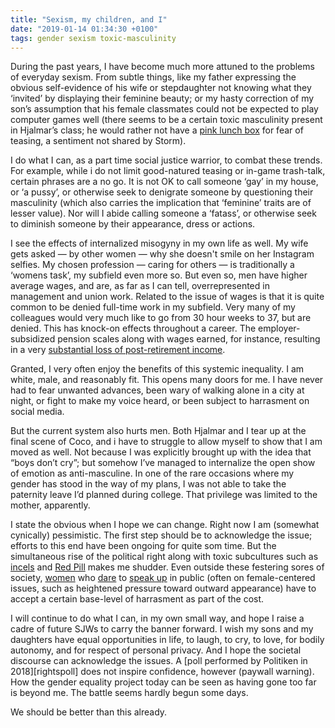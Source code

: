 ```yaml
---
title: "Sexism, my children, and I"
date: "2019-01-14 01:34:30 +0100" 
tags: gender sexism toxic-masculinity
---
```


During the past years, I have become much more attuned to the problems of
everyday sexism. From subtle things, like my father expressing the obvious
self-evidence of his wife or stepdaughter not knowing what they ‘invited’
by displaying their feminine beauty; or my hasty correction of my son’s
assumption that his female classmates could not be expected to play computer
games well (there seems to be a certain toxic masculinity present in Hjalmar’s
class; he would rather not have a [pink lunch box][sistema-pink] for fear of
teasing, a sentiment not shared by Storm).

I do what I can, as a part time social justice warrior, to combat these trends.
For example, while i do not limit good-natured teasing or in-game trash-talk,
certain phrases are a no go. It is not OK to call someone ‘gay’ in my house, or
‘a pussy’, or otherwise seek to denigrate someone by questioning their
masculinity (which also carries the implication that ‘feminine’ traits are of
lesser value). Nor will I abide calling someone a ‘fatass’, or otherwise seek
to diminish someone by their appearance, dress or actions.

I see the effects of internalized misogyny in my own life as well. My wife
gets asked — by other women — why she doesn't smile on her Instagram
selfies. My chosen profession — caring for others — is traditionally
a ‘womens task’, my subfield even more so. But even so, men have higher
average wages, and are, as far as I can tell, overrepresented in
management and union work. Related to the issue of wages is that it is
quite common to be denied full-time work in my subfield. Very many of my
colleagues would very much like to go from 30 hour weeks to 37, but are
denied. This has knock-on effects throughout a career. The
employer-subsidized pension scales along with wages earned, for instance,
resulting in a very [substantial loss of post-retirement
income][pensions].

Granted, I very often enjoy the benefits of this systemic inequality. I am
white, male, and reasonably fit. This opens many doors for me. I have
never had to fear unwanted advances, been wary of walking alone in a city
at night, or fight to make my voice heard, or been subject to harrasment
on social media.

But the current system also hurts men. Both Hjalmar and I tear up at the
final scene of Coco, and i have to struggle to allow myself to show that
I am moved as well. Not because I was explicitly brought up with the idea
that “boys don’t cry”; but somehow I’ve managed to internalize the open
show of emotion as anti-masculine. In one of the rare occasions where my
gender has stood in the way of my plans, I was not able to take the
paternity leave I’d planned during college. That privilege was limited to
the mother, apparently.

I state the obvious when I hope we can change. Right now I am (somewhat
cynically) pessimistic. The first step should be to acknowledge the issue;
efforts to this end have been ongoing for quite som time. But the
simultaneous rise of the political right along with toxic subcultures such
as [incels][incels] and [Red Pill][redpill] makes me shudder. Even outside
these festering sores of society, [women][katrinegisinger] who
[dare][gamergate] to [speak up][cortez] in public (often on
female-centered issues, such as heightened pressure toward outward
appearance) have to accept a certain base-level of harrasment as part of the
cost. 

I will continue to do what I can, in my own small way, and hope I raise a cadre
of future SJWs to carry the banner forward. I wish my sons and my daughters
have equal opportunities in life, to laugh, to cry, to love, for bodily
autonomy, and for respect of personal privacy. And I hope the societal
discourse can acknowledge the issues. A [poll performed by Politiken in 2018][rightspoll]
does not inspire confidence, however (paywall warning). How the gender equality project today can
be seen as having gone too far is beyond me. The battle seems hardly begun
some days.

We should be better than this already.

[sistema-pink]: https://sistemaplastics.com/products/lunch/1.2l-lunch-plus-lunch#

[pensions]: https://dsr.dk/politik-og-nyheder/nyhed/deltid-oeger-koensforskelle-paa-arbejdsmarkedet

[eqpoll]: https://politiken.dk/debat/analyse/art6660721/Klart-flertal-af-bl%C3%A5-folketingspolitikere-mener-at-ligestilling-allerede-er-opn%C3%A5et-eller-g%C3%A5et-for-langt

[katrinegisinger]: https://katrinegisiger.dk/

[incels]: https://en.wikipedia.org/wiki/Incel

[redpill]: https://en.wikipedia.org/wiki/Manosphere

[gamergate]: https://en.wikipedia.org/wiki/Gamergate_controversy

[cortez]: https://en.wikipedia.org/wiki/Alexandria_Ocasio-Cortez
